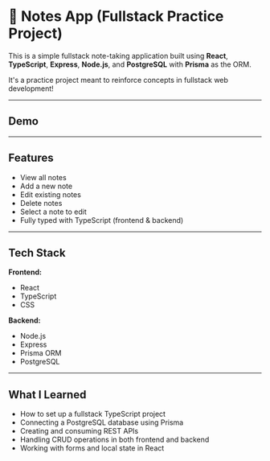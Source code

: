 # 📝 Notes App (Fullstack Practice Project)

This is a simple fullstack note-taking application built using **React**, **TypeScript**, **Express**, **Node.js**, and **PostgreSQL** with **Prisma** as the ORM.  

It's a practice project meant to reinforce concepts in fullstack web development!

---

## Demo

---

## Features

- View all notes
- Add a new note
- Edit existing notes
- Delete notes
- Select a note to edit
- Fully typed with TypeScript (frontend & backend)

---

## Tech Stack

**Frontend:**
- React
- TypeScript
- CSS

**Backend:**
- Node.js
- Express
- Prisma ORM
- PostgreSQL

---

## What I Learned

- How to set up a fullstack TypeScript project
- Connecting a PostgreSQL database using Prisma
- Creating and consuming REST APIs
- Handling CRUD operations in both frontend and backend
- Working with forms and local state in React